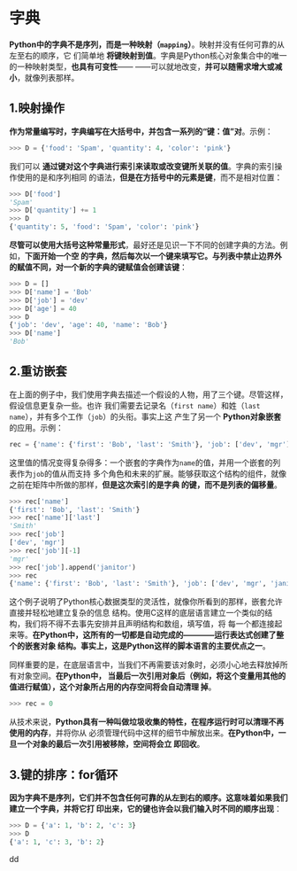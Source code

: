 字典
================================================================================
**Python中的字典不是序列，而是一种映射（`mapping`）**。映射并没有任何可靠的从左至右的顺序，它
们简单地 **将键映射到值**。字典是Python核心对象集合中的唯一的一种映射类型，**也具有可变性**——
——可以就地改变，**并可以随需求增大或减小**，就像列表那样。

## 1.映射操作
**作为常量编写时，字典编写在大括号中，并包含一系列的“键：值”对**。示例：
```python
>>> D = {'food': 'Spam', 'quantity': 4, 'color': 'pink'}
```
我们可以 **通过键对这个字典进行索引来读取或改变键所关联的值**。字典的索引操作使用的是和序列相同
的语法，**但是在方括号中的元素是键**，而不是相对位置：
```python
>>> D['food']
'Spam'
>>> D['quantity'] += 1
>>> D
{'quantity': 5, 'food': 'Spam', 'color': 'pink'}
```
**尽管可以使用大括号这种常量形式**，最好还是见识一下不同的创建字典的方法。例如，**下面开始一个空
的字典，然后每次以一个键来填写它。与列表中禁止边界外的赋值不同，对一个新的字典的键赋值会创建该键**：
```python
>>> D = []
>>> D['name'] = 'Bob'
>>> D['job'] = 'dev'
>>> D['age'] = 40
>>> D
{'job': 'dev', 'age': 40, 'name': 'Bob'}
>>> D['name']
'Bob'
```

## 2.重访嵌套
在上面的例子中，我们使用字典去描述一个假设的人物，用了三个键。尽管这样，假设信息更复杂一些。也许
我们需要去记录名（`first name`）和姓（`last name`），并有多个工作（`job`）的头衔。事实上这
产生了另一个 **Python对象嵌套** 的应用。示例：
```python
rec = {'name': {'first': 'Bob', 'last': 'Smith'}, 'job': ['dev', 'mgr'], 'age': 40.5}
```
这里值的情况变得复杂得多：一个嵌套的字典作为`name`的值，并用一个嵌套的列表作为`job`的值从而支持
多个角色和未来的扩展。能够获取这个结构的组件，就像之前在矩阵中所做的那样，**但是这次索引的是字典
的键，而不是列表的偏移量**。
```python
>>> rec['name']
{'first': 'Bob', 'last': 'Smith'}
>>> rec['name']['last']
'Smith'
>>> rec['job']
['dev', 'mgr']
>>> rec['job'][-1]
'mgr'
>>> rec['job'].append('janitor')
>>> rec
{'name': {'first': 'Bob', 'last': 'Smith'}, 'job': ['dev', 'mgr', 'janitor'], 'age': 40.5}
```
这个例子说明了Python核心数据类型的灵活性，就像你所看到的那样，嵌套允许直接并轻松地建立复杂的信息
结构。使用C这样的底层语言建立一个类似的结构，我们将不得不去事先安排并且声明结构和数组，填写值，将
每一个都连接起来等。**在Python中，这所有的一切都是自动完成的————运行表达式创建了整个的嵌套对象
结构。事实上，这是Python这样的脚本语言的主要优点之一**。

同样重要的是，在底层语言中，当我们不再需要该对象时，必须小心地去释放掉所有对象空间。**在Python中，
当最后一次引用对象后（例如，将这个变量用其他的值进行赋值），这个对象所占用的内存空间将会自动清理
掉**。
```python
>>> rec = 0
```
从技术来说，**Python具有一种叫做垃圾收集的特性，在程序运行时可以清理不再使用的内存**，并将你从
必须管理代码中这样的细节中解放出来。**在Python中，一旦一个对象的最后一次引用被移除，空间将会立
即回收**。

## 3.键的排序：for循环
**因为字典不是序列，它们并不包含任何可靠的从左到右的顺序。这意味着如果我们建立一个字典，并将它打
印出来，它的键也许会以我们输入时不同的顺序出现**：
```python
>>> D = {'a': 1, 'b': 2, 'c': 3}
>>> D
{'a': 1, 'c': 3, 'b': 2}
```








































dd
